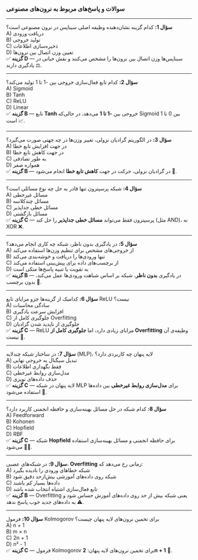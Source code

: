 ### سوالات و پاسخ‌های مربوط به نرون‌های مصنوعی

---

**سؤال 1:**
کدام گزینه نشان‌دهنده وظیفه اصلی سیناپس در نرون مصنوعی است؟  
A) دریافت ورودی  
B) تولید خروجی  
C) ذخیره‌سازی اطلاعات  
D) تعیین وزن اتصال بین نرون‌ها  
✅ **گزینه D** — سیناپس‌ها وزن اتصال بین نرون‌ها را مشخص می‌کنند و نقش حیاتی در یادگیری دارند ⚖️.

---

**سؤال 2:**
کدام تابع فعال‌سازی خروجی بین -1 تا 1 تولید می‌کند؟  
A) Sigmoid  
B) Tanh  
C) ReLU  
D) Linear  
✅ **گزینه B** — تابع **Tanh** خروجی بین **-1 تا 1** می‌دهد، در حالی‌که Sigmoid بین 0 تا 1 است 📈.

---

**سؤال 3:**
در الگوریتم گرادیان نزولی، تغییر وزن‌ها در چه جهتی صورت می‌گیرد؟  
A) در جهت افزایش تابع خطا  
B) در جهت کاهش تابع خطا  
C) به طور تصادفی  
D) همواره صفر  
✅ **گزینه B** — در گرادیان نزولی، حرکت در جهت **کاهش تابع خطا** انجام می‌شود 🔽.

---

**سؤال 4:**
شبکه پرسپترون تنها قادر به حل چه نوع مسائلی است؟  
A) مسائل غیرخطی  
B) مسائل چندکلاسه  
C) مسائل خطی جداپذیر  
D) مسائل بازگشتی  
✅ **گزینه C** — پرسپترون فقط می‌تواند **مسائل خطی جداپذیر** را حل کند (مثل AND)، نه XOR ❌.

---

**سؤال 5:**
در یادگیری بدون ناظر، شبکه چه کاری انجام می‌دهد؟  
A) از خروجی‌های مشخص برای تنظیم وزن‌ها استفاده می‌کند  
B) تنها ورودی‌ها را دریافت و خوشه‌بندی می‌کند  
C) از برچسب‌های داده برای پیش‌بینی استفاده می‌کند  
D) به تقویت یا تنبیه پاسخ‌ها متکی است  
✅ **گزینه B** — در یادگیری **بدون ناظر**، شبکه بر اساس شباهت ورودی‌ها عمل می‌کند، بدون برچسب 🧩.

---

**سؤال 6:**
کدامیک از گزینه‌ها جزو مزایای تابع ReLU نیست؟  
A) سادگی محاسبات  
B) افزایش سرعت یادگیری  
C) جلوگیری کامل از Overfitting  
D) جلوگیری از ناپدید شدن گرادیان  
✅ **گزینه C** — ReLU مزایای زیادی دارد، اما **جلوگیری کامل از Overfitting** وظیفه‌ی آن نیست 🚫.

---

**سؤال 7:**
در ساختار شبکه چندلایه (MLP)، لایه پنهان چه کاربردی دارد؟  
A) تبدیل سیگنال به خروجی نهایی  
B) فقط نگهداری اطلاعات  
C) مدل‌سازی روابط غیرخطی  
D) حذف داده‌های نویزی  
✅ **گزینه C** — لایه پنهان در شبکه MLP برای **مدل‌سازی روابط غیرخطی** بین داده‌ها استفاده می‌شود 🧠.

---

**سؤال 8:**
کدام شبکه در حل مسائل بهینه‌سازی و حافظه انجمنی کاربرد دارد؟  
A) Feedforward  
B) Kohonen  
C) Hopfield  
D) RBF  
✅ **گزینه C** — شبکه **Hopfield** برای حافظه انجمنی و مسائل بهینه‌سازی استفاده می‌شود 💾🔁.

---

**سؤال 9:**
در شبکه‌های عصبی، **Overfitting** زمانی رخ می‌دهد که:  
A) شبکه خطاهای ورودی را نادیده بگیرد  
B) شبکه روی داده‌های آموزشی بیش‌ازحد دقیق شود  
C) داده‌ها بسیار کم باشند  
D) تابع فعال‌سازی اشتباه انتخاب شده باشد  
✅ **گزینه B** — Overfitting یعنی شبکه بیش از حد روی داده‌های آموزش حساس شود و به داده‌های جدید خوب پاسخ ندهد ⚠️.

---

**سؤال 10:**
فرمول Kolmogorov برای تخمین نرون‌های لایه پنهان چیست؟  
A) n + 1  
B) m × n  
C) 2n + 1  
D) n² - 1  
✅ **گزینه C** — فرمول Kolmogorov برای تخمین نرون‌های لایه پنهان: **2n + 1** 📐.
